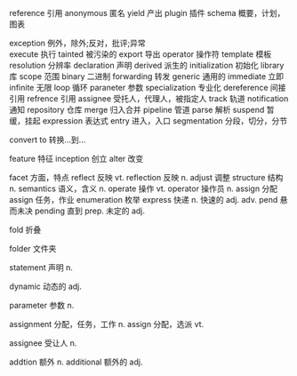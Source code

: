 
reference 引用 
anonymous 匿名
yield 产出
plugin 插件
schema 概要，计划，图表

exception 例外，除外;反对，批评;异常   
execute 执行
tainted 被污染的
export 导出
operator 操作符
template 模板
resolution 分辨率
declaration 声明
derived 派生的
initialization 初始化
library 库
scope 范围
binary 二进制
forwarding 转发
generic 通用的
immediate 立即
infinite 无限
loop 循环
paraneter 参数
specialization 专业化
dereference 间接引用
refrence 引用
assignee 受托人，代理人，被指定人
track 轨道
notification 通知
repository 仓库
merge 归入合并
pipeline 管道
parse 解析
suspend 暂缓，挂起
expression 表达式
entry 进入，入口
segmentation 分段，切分，分节

convert to 转换...到...

feature 特征
inception 创立
alter 改变

facet 方面，特点
reflect 反映 vt.
reflection 反映 n.
adjust 调整
structure 结构 n.
semantics 语义，含义 n.
operate 操作 vt.
operator 操作员 n.
assign 分配
assign 任务，作业
enumeration 枚举
express 快递 n. 快速的 adj. adv.
pend 悬而未决
pending 直到 prep. 未定的 adj.

fold 折叠

folder 文件夹

statement 声明 n.

dynamic 动态的 adj.

parameter 参数 n.

assignment 分配，任务，工作 n.
assign 分配，选派 vt.

assignee 受让人 n.

addtion 额外 n.
additional 额外的 adj.
